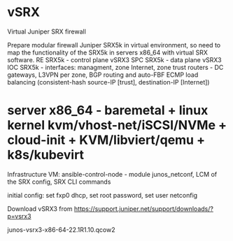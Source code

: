 # vSRX
Virtual Juniper SRX firewall

Prepare modular firewall Juniper SRX5k in virtual environment, so need to map the functionality of the SRX5k in servers x86_64 with virtual SRX software.
RE SRX5k - control plane vSRX3
SPC SRX5k - data plane vSRX3
IOC SRX5k - interfaces: managment, zone Internet, zone trust
routers - DC gateways, L3VPN per zone, BGP routing and auto-FBF ECMP load balancing (consistent-hash source-IP [trust], destination-IP [Internet])

# server x86_64 - baremetal + linux kernel kvm/vhost-net/iSCSI/NVMe + cloud-init + KVM/libviert/qemu + k8s/kubevirt
Infrastructure
VM: ansible-control-node - module junos_netconf, LCM of the SRX config, SRX CLI commands 

initial config: set fxp0 dhcp, set root password, set user netconfig

Download vSRX3 from https://support.juniper.net/support/downloads/?p=vsrx3

junos-vsrx3-x86-64-22.1R1.10.qcow2

